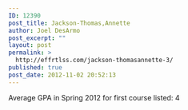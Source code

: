 ```yaml
---
ID: 12390
post_title: Jackson-Thomas,Annette
author: Joel DesArmo
post_excerpt: ""
layout: post
permalink: >
  http://effrtlss.com/jackson-thomasannette-3/
published: true
post_date: 2012-11-02 20:52:13
---
```

<p>Average GPA in Spring 2012 for first course listed: 4</p>